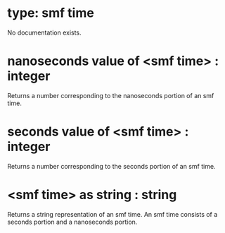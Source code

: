 # type: smf time

No documentation exists.

# nanoseconds value of &lt;smf time&gt; : integer

Returns a number corresponding to the nanoseconds portion of an smf time.

# seconds value of &lt;smf time&gt; : integer

Returns a number corresponding to the seconds portion of an smf time.

# &lt;smf time&gt; as string : string

Returns a string representation of an smf time. An smf time consists of a seconds portion and a nanoseconds portion.
